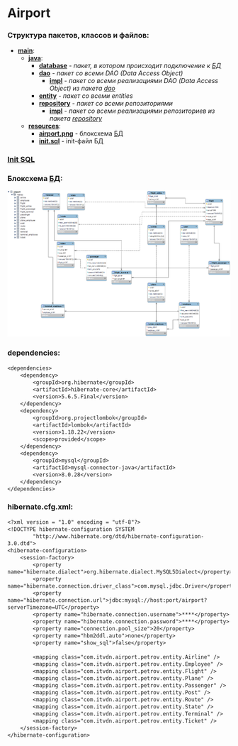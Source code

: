# Airport
### Структура пакетов, классов и файлов:
- **[main](src/main)**:
  - **[java](src/main/java)**:
    - **[database](src/main/java/com/itvdn/airport/petrov/configuration/database)** - *пакет, в котором происходит подключение к [БД](src/main/resources/init.sql)*
    - **[dao](src/main/java/com/itvdn/airport/petrov/dao)** - *пакет со всеми DAO (Data Access Object)*
      - **[impl](src/main/java/com/itvdn/airport/petrov/dao/impl)** - *пакет со всеми реализациями DAO (Data Access Object) из пакета [dao](src/main/java/com/itvdn/airport/petrov/dao)*
    - **[entity](src/main/java/com/itvdn/airport/petrov/entity)** - *пакет со всеми entities*
    - **[repository](src/main/java/com/itvdn/airport/petrov/repository)** - *пакет со всеми репозиториями*
      - **[impl](src/main/java/com/itvdn/airport/petrov/repository/impl)** - *пакет со всеми реализациями репозиториев из пакета [repository](src/main/java/com/itvdn/airport/petrov/repository)*
  - **[resources](src/main/resources)**:
    - **[airport.png](src/main/resources/airport.png)** - блоксхема [БД](src/main/resources/init.sql)
    - **[init.sql](src/main/resources/init.sql)** - init-файл БД

### [Init SQL](src/main/resources/init.sql)
### Блоксхема [БД](src/main/resources/init.sql):
![text](src/main/resources/airport.png)
### dependencies:
```
<dependencies>
    <dependency>
        <groupId>org.hibernate</groupId>
        <artifactId>hibernate-core</artifactId>
        <version>5.6.5.Final</version>
    </dependency>
    <dependency>
        <groupId>org.projectlombok</groupId>
        <artifactId>lombok</artifactId>
        <version>1.18.22</version>
        <scope>provided</scope>
    </dependency>
    <dependency>
        <groupId>mysql</groupId>
        <artifactId>mysql-connector-java</artifactId>
        <version>8.0.28</version>
    </dependency>
</dependencies>
```
### hibernate.cfg.xml:
```
<?xml version = "1.0" encoding = "utf-8"?>
<!DOCTYPE hibernate-configuration SYSTEM
        "http://www.hibernate.org/dtd/hibernate-configuration-3.0.dtd">
<hibernate-configuration>
    <session-factory>
        <property name="hibernate.dialect">org.hibernate.dialect.MySQL5Dialect</property>
        <property name="hibernate.connection.driver_class">com.mysql.jdbc.Driver</property>
        <property name="hibernate.connection.url">jdbc:mysql://host:port/airport?serverTimezone=UTC</property>
        <property name="hibernate.connection.username">****</property>
        <property name="hibernate.connection.password">****</property>
        <property name="connection.pool_size">20</property>
        <property name="hbm2ddl.auto">none</property>
        <property name="show_sql">false</property>

        <mapping class="com.itvdn.airport.petrov.entity.Airline" />
        <mapping class="com.itvdn.airport.petrov.entity.Employee" />
        <mapping class="com.itvdn.airport.petrov.entity.Flight" />
        <mapping class="com.itvdn.airport.petrov.entity.Plane" />
        <mapping class="com.itvdn.airport.petrov.entity.Passenger" />
        <mapping class="com.itvdn.airport.petrov.entity.Post" />
        <mapping class="com.itvdn.airport.petrov.entity.Route" />
        <mapping class="com.itvdn.airport.petrov.entity.State" />
        <mapping class="com.itvdn.airport.petrov.entity.Terminal" />
        <mapping class="com.itvdn.airport.petrov.entity.Ticket" />
    </session-factory>
</hibernate-configuration>
```
